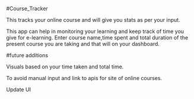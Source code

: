 #Course_Tracker

This tracks your online course and will give you stats as per your input.

This app can help in monitoring your learning and keep track of time you give for e-learning.
Enter course name,time spent and total duration of the present course you are taking and that will on your dashboard.

#future additions 

Visuals based on your time taken and total time.

To avoid manual input and link to apis for site of online courses.

Update UI
